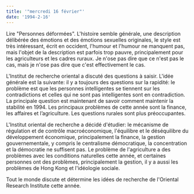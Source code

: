 ```yaml
---
title: '"mercredi 16 février"'
date: '1994-2-16'
---
```

Lire "Personnes déformées". L'histoire semble générale, une description délibérée des émotions et des émotions sexuelles originales, le style est très intéressant, écrit en occident, l'humour et l'humour ne manquent pas, mais l'objet de la description est parfois trop pauvre, principalement pour les agriculteurs et les cadres ruraux. Je n'ose pas dire que ce n'est pas le cas, mais je n'ose pas dire que c'est effectivement le cas.

L'Institut de recherche oriental a discuté des questions à saisir. L'idée générale est la suivante: il y a toujours des questions sur la rapidité: le problème est que les personnes intelligentes se tiennent sur les contradictions et celles qui ne sont pas intelligentes sont en contradiction. La principale question est maintenant de savoir comment maintenir la stabilité en 1994. Les principaux problèmes de cette année sont la finance, les affaires et l’agriculture. Les questions rurales sont plus préoccupantes.

L'Institut oriental de recherche a décidé d'étudier: le mécanisme de régulation et de contrôle macroéconomique, l'équilibre et le déséquilibre du développement économique, principalement la finance, la gestion gouvernementale, y compris le centralisme démocratique, la concentration et la démocratie ne suffisent pas. Le problème de l'agriculture a des problèmes avec les conditions naturelles cette année, et certaines personnes ont des problèmes, principalement la gestion, il y a aussi les problèmes de Hong Kong et l'idéologie sociale.

Tout le monde discute et détermine les idées de recherche de l'Oriental Research Institute cette année.